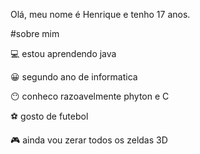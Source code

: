 Olá, meu nome é Henrique e tenho 17 anos.

#sobre mim

💻 estou aprendendo java

😀 segundo ano de informatica

😶 conheco razoavelmente phyton e C

⚽ gosto de futebol

🎮 ainda vou zerar todos os zeldas 3D
